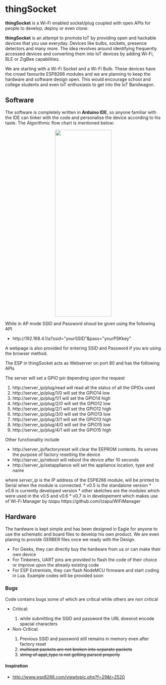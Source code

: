# thingSocket
<p>
<b>thingSocket</b> is a Wi-Fi enabled socket/plug coupled with open APIs for people to develop, deploy or even clone.

<b>thingSocket</b> is an attempt to promote IoT by providing open and hackable devices that you use everyday. Devices like bulbs, sockets, presence detectors and many more. The idea revolves around identifying frequently accessed devices and converting them into IoT devices by adding Wi-Fi, BLE or ZigBee capabilities.

We are starting with a Wi-Fi Socket and a Wi-Fi Bulb. These devices have the crowd favourite ESP8266 modules and we are planning to keep the hardware and software design open. This would encourage school and college students and even IoT enthusiasts to get into the IoT Bandwagon.
</p>

## Software
<p>
The software is completely written in <b>Arduino IDE</b>, so anyone familiar with the IDE can tinker with the code and personalise the device according to his taste.
The Algorithmic flow chart is mentioned below:
<p align="center">
<img width="60%" height="600px" src="https://github.com/automote/thingSocket/blob/master/flow-chart.png" />
</p>

<p>
While in AP mode SSID and Password shoud be given using the following API
	<ul>
	<li>http://192.168.4.1/a?ssid="yourSSID"&pass="yourPSKkey"</li>
	</ul>
A webpage is also provided for entering SSID and Password if you are using the browser method.	
</p>
The ESP in thingSocket acts as Webserver on port 80 and has the following APIs
</p>
<p>
The server will set a GPIO pin depending upon the request
	<ol>
		<li>http://server_ip/plug/read will read all the status of all the GPIOs used</li>
		<li>http://server_ip/plug/1/0 will set the GPIO14 low</li>
		<li>http://server_ip/plug/1/1 will set the GPIO14 high</li>
		<li>http://server_ip/plug/2/0 will set the GPIO12 low</li>
		<li>http://server_ip/plug/2/1 will set the GPIO12 high</li>
		<li>http://server_ip/plug/3/0 will set the GPIO13 low</li>
		<li>http://server_ip/plug/3/1 will set the GPIO13 high</li>
		<li>http://server_ip/plug/4/0 will set the GPIO15 low</li>
		<li>http://server_ip/plug/4/1 will set the GPIO15 high</li>
	</ol>
Other functionality include
	<ul>
		<li>http://server_ip/factoryreset will clear the EEPROM contents. Its serves the purpose of factory resetting the device</li>
		<li>http://server_ip/reboot will reboot the device after 10 seconds</li>
		<li>http://server_ip/setappliance will set the appliance location, type and name</li>
	</ul>
where <I>server_ip</I> is the IP address of the ESP8266 module, will be printed to Serial when the module is connected.
* v0.5 is the standalone version
* v0.6 is currently developed version
* other sketches are the modules which were used in the v0.5 and v0.6
* v0.7 is in developement which makes use of Wi-Fi Manager by <i>tzapu</i> https://github.com/tzapu/WiFiManager

</p>

## Hardware
The hardware is kept simple and has been designed in Eagle for anyone to use the schematic and board files to develop his own product. We are even planing to provide GERBER files once we ready with the Design. 
<p>
	<ul>
		<li>For Geeks, they can directly buy the hardware from us or can make their own device</li>
		<li>For Tinkerers, UART pins are provided to flash the code of their choice or improve upon the already existing code</li>
		<li>For ESP Extremists, they can flash NodeMCU firmware and start coding in Lua. Example codes will be provided soon</li>
	</ul>
</p>

### Bugs
Code contains bugs some of which are critical while others are non critical
<p>
	<ul>
		<li>Critical:</li>
		<ol>
			<li>while submitting the SSID and password the URL doesnot encode spacial characters</li>
		</ol>
		<li>Non-Critical:</li>
		<ol>
			<li>Previous SSID and password still remains in memory even after factory reset</li>
			<li><strike>multicast packets are not broken into separate packets</strike></li>
			<li><strike>string of appl_type is not getting parsed properly</strike></li>
		</ol>
	</ul>
</p>

#### Inspiration
- http://www.esp8266.com/viewtopic.php?f=29&t=2520